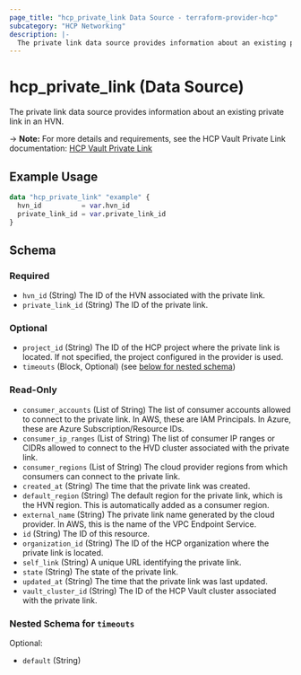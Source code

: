```yaml
---
page_title: "hcp_private_link Data Source - terraform-provider-hcp"
subcategory: "HCP Networking"
description: |-
  The private link data source provides information about an existing private link in an HVN.
---
```


# hcp_private_link (Data Source)

The private link data source provides information about an existing private link in an HVN.

-> **Note:** For more details and requirements, see the HCP Vault Private Link documentation: [HCP Vault Private Link](https://developer.hashicorp.com/hcp/docs/vault/aws-privatelink)

## Example Usage

```terraform
data "hcp_private_link" "example" {
  hvn_id          = var.hvn_id
  private_link_id = var.private_link_id
}
```

<!-- schema generated by tfplugindocs -->
## Schema

### Required

- `hvn_id` (String) The ID of the HVN associated with the private link.
- `private_link_id` (String) The ID of the private link.

### Optional

- `project_id` (String) The ID of the HCP project where the private link is located. If not specified, the project configured in the provider is used.
- `timeouts` (Block, Optional) (see [below for nested schema](#nestedblock--timeouts))

### Read-Only

- `consumer_accounts` (List of String) The list of consumer accounts allowed to connect to the private link. In AWS, these are IAM Principals. In Azure, these are Azure Subscription/Resource IDs.
- `consumer_ip_ranges` (List of String) The list of consumer IP ranges or CIDRs allowed to connect to the HVD cluster associated with the private link.
- `consumer_regions` (List of String) The cloud provider regions from which consumers can connect to the private link.
- `created_at` (String) The time that the private link was created.
- `default_region` (String) The default region for the private link, which is the HVN region. This is automatically added as a consumer region.
- `external_name` (String) The private link name generated by the cloud provider. In AWS, this is the name of the VPC Endpoint Service.
- `id` (String) The ID of this resource.
- `organization_id` (String) The ID of the HCP organization where the private link is located.
- `self_link` (String) A unique URL identifying the private link.
- `state` (String) The state of the private link.
- `updated_at` (String) The time that the private link was last updated.
- `vault_cluster_id` (String) The ID of the HCP Vault cluster associated with the private link.

<a id="nestedblock--timeouts"></a>
### Nested Schema for `timeouts`

Optional:

- `default` (String)
